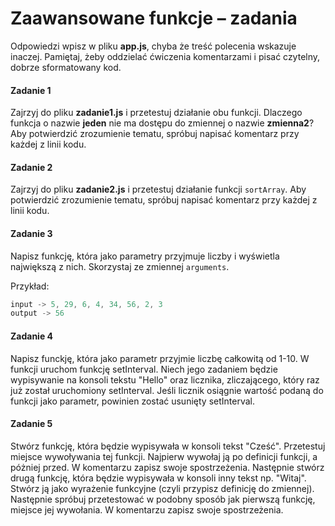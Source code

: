 # Zaawansowane funkcje &ndash; zadania

Odpowiedzi wpisz w pliku **app.js**, chyba że treść polecenia wskazuje inaczej. Pamiętaj, żeby oddzielać ćwiczenia komentarzami i pisać czytelny, dobrze sformatowany kod.

#### Zadanie 1
Zajrzyj do pliku **zadanie1.js** i przetestuj działanie obu funkcji.
Dlaczego funkcja o nazwie **jeden** nie ma dostępu do zmiennej o nazwie **zmienna2**?
Aby potwierdzić zrozumienie tematu, spróbuj napisać komentarz przy każdej z linii kodu.

#### Zadanie 2
Zajrzyj do pliku **zadanie2.js** i przetestuj działanie funkcji ```sortArray```.
Aby potwierdzić zrozumienie tematu, spróbuj napisać komentarz przy każdej z linii kodu.

#### Zadanie 3
Napisz funkcję, która jako parametry przyjmuje liczby i wyświetla największą z nich. Skorzystaj ze zmiennej ```arguments```.

Przykład:
```JavaScript
input -> 5, 29, 6, 4, 34, 56, 2, 3
output -> 56
```
#### Zadanie 4
Napisz funckję, która jako parametr przyjmie liczbę całkowitą od 1-10. W funkcji uruchom funkcję setInterval. Niech jego
zadaniem będzie wypisywanie na konsoli tekstu "Hello" oraz licznika, zliczającego, który raz już został uruchomiony setInterval.
Jeśli licznik osiągnie wartość podaną do funkcji jako parametr, powinien zostać usunięty setInterval.

#### Zadanie 5
Stwórz funkcję, która będzie wypisywała w konsoli tekst "Cześć". Przetestuj miejsce wywoływania tej funkcji.
Najpierw wywołaj ją po definicji funkcji, a póżniej przed. W komentarzu zapisz swoje spostrzeżenia.
Następnie stwórz drugą funkcję, która będzie wypisywała w konsoli inny tekst np. "Witaj". Stwórz ją jako
wyrażenie funkcyjne (czyli przypisz definicję do zmiennej). Następnie spróbuj przetestować w podobny sposób
jak pierwszą funkcję, miejsce jej wywołania. W komentarzu zapisz swoje spostrzeżenia.
